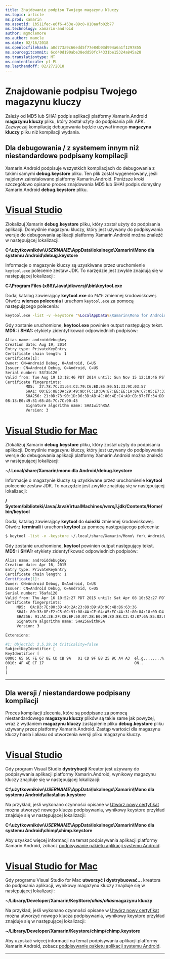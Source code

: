 ```yaml
---
title: Znajdowanie podpisu Twojego magazynu kluczy
ms.topic: article
ms.prod: xamarin
ms.assetid: 1b511fec-e6f6-453e-89c8-810aafb02b77
ms.technology: xamarin-android
author: mgmclemore
ms.author: mamcle
ms.date: 02/16/2018
ms.openlocfilehash: a0d773a9c66edd5f77e84b03d994a6a1f1297855
ms.sourcegitcommit: 6cd40d190abe38edd50fc74331be15324a845a28
ms.translationtype: MT
ms.contentlocale: pl-PL
ms.lasthandoff: 02/27/2018
---
```

# <a name="finding-your-keystores-signature"></a>Znajdowanie podpisu Twojego magazynu kluczy

Zależy od MD5 lub SHA1 podpis aplikacji platformy Xamarin.Android **magazynu kluczy** pliku, który został użyty do podpisania plik APK. Zazwyczaj kompilację debugowania będzie używał innego **magazynu kluczy** pliku niż kompilacji wydania.

## <a name="for-debug--non-custom-signed-builds"></a>Dla debugowania / z systemem innym niż niestandardowe podpisany kompilacji

Xamarin.Android podpisuje wszystkich kompilacjach do debugowania z takimi samymi **debug.keystore** pliku. Ten plik został wygenerowany, jeśli najpierw zainstalowano platformy Xamarin.Android. Poniższe kroki szczegółowo opisano proces znajdowania MD5 lub SHA1 podpis domyślny Xamarin.Android **debug.keystore** pliku.

# <a name="visual-studiotabvswin"></a>[Visual Studio](#tab/vswin)

Zlokalizuj Xamarin **debug.keystore** pliku, który został użyty do podpisania aplikacji. Domyślnie magazynu kluczy, który jest używany do podpisywania wersje do debugowania aplikacji platformy Xamarin.Android można znaleźć w następującej lokalizacji:

**C:\\użytkowników\\*USERNAME*\\AppData\\lokalnego\\Xamarin\\Mono dla systemu Android\\debug.keystore**

Informacje o magazynie kluczy są uzyskiwane przez uruchomienie `keytool.exe` polecenie zestaw JDK. To narzędzie jest zwykle znajdują się w następującej lokalizacji:

**C:\\Program Files (x86)\\Java\\jdk*wersji*\\bin\\keytool.exe**

Dodaj katalog zawierający **keytool.exe** do `PATH` zmiennej środowiskowej.
Otwórz **wiersza polecenia** i uruchom `keytool.exe` za pomocą następującego polecenia:

```cmd
keytool.exe -list -v -keystore "%LocalAppData%\Xamarin\Mono for Android\debug.keystore" -alias androiddebugkey -storepass android -keypass android
```

Gdy zostanie uruchomione, **keytool.exe** powinien output następujący tekst. **MD5:** i **SHA1:** etykiety zidentyfikować odpowiednich podpisów:

```cmd
Alias name: androiddebugkey
Creation date: Aug 19, 2014
Entry type: PrivateKeyEntry
Certificate chain length: 1
Certificate[1]:
Owner: CN=Android Debug, O=Android, C=US
Issuer: CN=Android Debug, O=Android, C=US
Serial number: 53f3b126
Valid from: Tue Aug 19 13:18:46 PDT 2014 until: Sun Nov 15 12:18:46 PST 2043
Certificate fingerprints:
         MD5:  27:78:7C:31:64:C2:79:C6:ED:E5:80:51:33:9C:03:57
         SHA1: 00:E5:8B:DA:29:49:9D:FC:1D:DA:E7:EE:EE:1A:8A:C7:85:E7:31:23
         SHA256: 21:0D:73:90:1D:D6:3D:AB:4C:80:4E:C4:A9:CB:97:FF:34:DD:B4:42:FC:
08:13:E0:49:51:65:A6:7C:7C:90:45
         Signature algorithm name: SHA1withRSA
         Version: 3
```


# <a name="visual-studio-for-mactabvsmac"></a>[Visual Studio for Mac](#tab/vsmac)

Zlokalizuj Xamarin **debug.keystore** pliku, który został użyty do podpisania aplikacji. Domyślnie magazynu kluczy, który jest używany do podpisywania wersje do debugowania aplikacji platformy Xamarin.Android można znaleźć w następującej lokalizacji:

**~/.Local/share/Xamarin/mono dla Android/debug.keystore**


Informacje o magazynie kluczy są uzyskiwane przez uruchomienie **keytool** polecenie zestaw JDK. To narzędzie jest zwykle znajdują się w następującej lokalizacji:

**/ System/biblioteki/Java/JavaVirtualMachines/*wersji*.jdk/Contents/Home/bin/keytool**

Dodaj katalog zawierający **keytool** do **ścieżki** zmiennej środowiskowej.
Otwórz **terminali** i uruchom **keytool** za pomocą następującego polecenia:

```bash
$ keytool -list -v -keystore ~/.local/share/Xamarin/Mono\ for\ Android/debug.keystore -alias androiddebugkey -storepass android -keypass android
```

Gdy zostanie uruchomione, **keytool** powinien output następujący tekst. **MD5:** i **SHA1:** etykiety zidentyfikować odpowiednich podpisów:

```bash
Alias name: androiddebugkey
Creation date: Apr 16, 2015
Entry type: PrivateKeyEntry
Certificate chain length: 1
Certificate[1]:
Owner: CN=Android Debug, O=Android, C=US
Issuer: CN=Android Debug, O=Android, C=US
Serial number: 76afa120
Valid from: Thu Apr 16 10:52:27 PDT 2015 until: Sat Apr 08 10:52:27 PDT 2045
Certificate fingerprints:
     MD5:  0A:D3:7E:80:3D:40:2A:23:89:B9:AB:9C:4B:B6:63:36
     SHA1: 89:33:8F:F2:C5:0C:91:08:4A:CF:04:A5:EC:4A:31:80:84:18:0D:D4
     SHA256: 91:AC:3E:2F:CB:EF:50:07:2B:E0:D9:8D:8B:C2:42:87:6A:85:02:86:EB:44:84:10:34:02:ED:35:CE:C6:38:47
     Signature algorithm name: SHA256withRSA
     Version: 3

Extensions:

#1: ObjectId: 2.5.29.14 Criticality=false
SubjectKeyIdentifier [
KeyIdentifier [
0000: 65 6C FE 67 8E CD CB 9A   01 CD 9F E8 25 9C A4 A3  el.g........%...
0010: 4F 4E CF 17                                        ON..
]
]
```

-----

## <a name="for-release--custom-signed-builds"></a>Dla wersji / niestandardowe podpisany kompilacji

Proces kompilacji zlecenia, które są podpisane za pomocą niestandardowego **magazynu kluczy** plików są takie same jak powyżej, wraz z wydaniem **magazynu kluczy** zastąpienie pliku **debug.keystore** pliku używany przez platformy Xamarin.Android. Zastąp wartości dla magazynu kluczy hasła i aliasu od utworzenia wersji pliku magazynu kluczy.

# <a name="visual-studiotabvswin"></a>[Visual Studio](#tab/vswin)

Gdy program Visual Studio **dystrybucji** Kreator jest używany do podpisywania aplikacji platformy Xamarin.Android, wynikowy magazynu kluczy znajduje się w następującej lokalizacji:

**C:\\użytkowników\\*USERNAME*\\AppData\\lokalnego\\Xamarin\\Mono dla systemu Android\\alias\\alias.keystore**

Na przykład, jeśli wykonano czynności opisane w [Utwórz nowy certyfikat](~/android/deploy-test/signing/index.md#newcertvs) można utworzyć nowego klucza podpisywania, wynikowy keystore przykład znajduje się w następującej lokalizacji:

**C:\\użytkowników\\*USERNAME*\\AppData\\lokalnego\\Xamarin\\Mono dla systemu Android\\chimp\\chimp.keystore**

Aby uzyskać więcej informacji na temat podpisywania aplikacji platformy Xamarin.Android, zobacz [podpisywanie pakietu aplikacji systemu Android](~/android/deploy-test/signing/index.md).


# <a name="visual-studio-for-mactabvsmac"></a>[Visual Studio for Mac](#tab/vsmac)

Gdy programu Visual Studio for Mac **utworzyć i dystrybuować...**  kreatora do podpisania aplikacji, wynikowy magazynu kluczy znajduje się w następującej lokalizacji:

**~/Library/Developer/Xamarin/KeyStore/*alias*/*alias*magazynu kluczy**

Na przykład, jeśli wykonano czynności opisane w [Utwórz nowy certyfikat](~/android/deploy-test/signing/index.md#newcertxs) można utworzyć nowego klucza podpisywania, wynikowy keystore przykład znajduje się w następującej lokalizacji:

**~/Library/Developer/Xamarin/Keystore/chimp/chimp.keystore**

Aby uzyskać więcej informacji na temat podpisywania aplikacji platformy Xamarin.Android, zobacz [podpisywanie pakietu aplikacji systemu Android](~/android/deploy-test/signing/index.md).


-----
